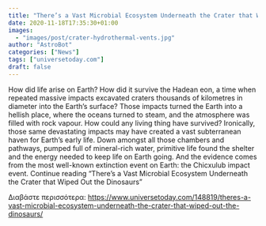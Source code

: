 ```yaml
---
title: "There’s a Vast Microbial Ecosystem Underneath the Crater that Wiped Out the Dinosaurs"
date: 2020-11-18T17:35:30+01:00
images:
  - "images/post/crater-hydrothermal-vents.jpg"
author: "AstroBot"
categories: ["News"]
tags: ["universetoday.com"]
draft: false
---
```


How did life arise on Earth? How did it survive the Hadean eon, a time when repeated massive impacts excavated craters thousands of kilometres in diameter into the Earth’s surface? Those impacts turned the Earth into a hellish place, where the oceans turned to steam, and the atmosphere was filled with rock vapour. How could any living thing have survived? Ironically, those same devastating impacts may have created a vast subterranean haven for Earth’s early life. Down amongst all those chambers and pathways, pumped full of mineral-rich water, primitive life found the shelter and the energy needed to keep life on Earth going. And the evidence comes from the most well-known extinction event on Earth: the Chicxulub impact event. Continue reading “There’s a Vast Microbial Ecosystem Underneath the Crater that Wiped Out the Dinosaurs” 

Διαβάστε περισσότερα: https://www.universetoday.com/148819/theres-a-vast-microbial-ecosystem-underneath-the-crater-that-wiped-out-the-dinosaurs/
